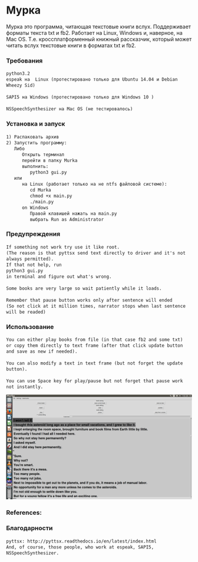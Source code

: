 
# Мурка
Мурка это программа, читающая текстовые книги вслух. 
Поддерживает форматы текста txt и fb2. 
Работает на Linux, Windows и, наверное, на Mac OS.
Т.е.  кроссплатформенный книжный рассказчик, который может читать вслух текстовые книги в форматах txt и fb2.

### Требования
```
python3.2
espeak на  Linux (протестировано только для Ubuntu 14.04 и Debian Wheezy Sid)

SAPI5 на Windows (протестировано только для Windows 10 )

NSSpeechSynthesizer на Mac OS (не тестировалось)
```
### Установка и запуск
```
1) Распаковать архив
2) Запустить программу:
   Либо 
      Открыть терминал
      перейти в папку Murka
      выполнить:
         python3 gui.py
   или 
      на Linux (работает только на не ntfs файловой системе):
         cd Murka
         chmod +x main.py 
         ./main.py
      on Windows 
         Правой клавишей нажать на main.py 
         выбрать Run as Administrator
 ```
### Предупреждения
```
If something not work try use it like root.
(The reason is that pyttsx send text directly to driver and it's not always permitted). 
If that not help, run 
python3 gui.py 
in terminal and figure out what's wrong.

Some books are very large so wait patiently while it loads.

Remember that pause button works only after sentence will ended
(So not click at it million times, narrator stops when last sentence
will be readed)  
```
### Использование
```
You can either play books from file (in that case fb2 and some txt) 
or copy them directly to text frame (after that click update button 
and save as new if needed). 

You can also modify a text in text frame (but not forget the update button).

You can use Space key for play/pause but not forget that pause work not instantly. 
```


 ![alt tag](https://raw.githubusercontent.com/valdecar/Murka/master/screen_overview.png)

### References:
### Благодарности
```
pyttsx: http://pyttsx.readthedocs.io/en/latest/index.html
And, of course, those people, who work at espeak, SAPI5, NSSpeechSynthesizer.
```
